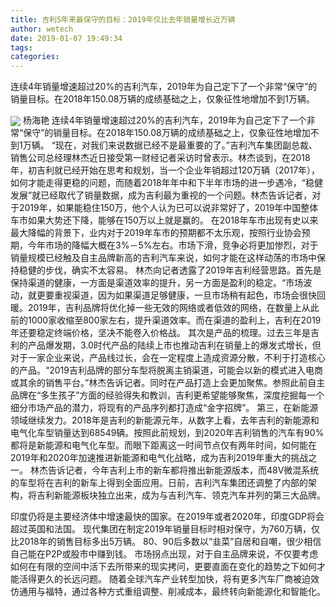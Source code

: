 ```yaml
---
title: 吉利5年来最保守的目标：2019年仅比去年销量增长近万辆
author: wetech
date: 2019-01-07 19:49:34
tags: 
categories: 
---
```

连续4年销量增速超过20%的吉利汽车，2019年为自己定下了一个非常“保守”的销量目标。在2018年150.08万辆的成绩基础之上，仅象征性地增加不到1万辆。
<!-- more -->
<img align="center" border="0" src="https://imgcdn.yicai.com/uppics/images/2019/01/b1b78caf60c2f53aad2987f1153819ad.jpg" />
杨海艳
连续4年销量增速超过20%的吉利汽车，2019年为自己定下了一个非常“保守”的销量目标。在2018年150.08万辆的成绩基础之上，仅象征性地增加不到1万辆。
“现在，对我们来说数据已经不是最重要的了。”吉利汽车集团副总裁、销售公司总经理林杰近日接受第一财经记者采访时曾表示。林杰谈到，在2018年，初吉利就已经开始在思考和规划，当一个企业年销超过120万辆（2017年），如何才能走得更稳的问题，而随着2018年年中和下半年市场的进一步遇冷，“稳健发展”就已经取代了销量数据，成为吉利最为重视的一个问题。林杰告诉记者，对于2019年，如果能稳住150万，他个人认为已可以说非常好了，2019年中国整体车市如果大势还下降，能够在150万以上就是赢的。
在2018年车市出现有史以来最大降幅的背景下，业内对于2019年车市的预期都不太乐观，按照行业协会预期，今年市场的降幅大概在3%－5%左右。市场下滑，竞争必将更加惨烈，对于销量规模已经触及自主品牌新高的吉利汽车来说，如何才能在这样动荡的市场中保持稳健的步伐，确实不太容易。
林杰向记者透露了2019年吉利经营思路。首先是保持渠道的健康，一方面是渠道效率的提升，另一方面是盈利的稳定。“市场波动，就更要重视渠道，因为如果渠道足够健康，一旦市场稍有起色，市场会很快回暖。2019年，吉利品牌将优化掉一些无效的网络或者低效的网络，在数量上从此前的1000家收缩至800家左右，提升渠道效率。而在渠道的盈利上，吉利在2019年还要稳定终端价格，坚决不能卷入价格战。
其次是产品的梳理。过去三年是吉利的产品爆发期，3.0时代产品的陆续上市也推动吉利在销量上的爆发式增长，但对于一家企业来说，产品线过长，会在一定程度上造成资源分散，不利于打造核心的产品。“2019吉利品牌的部分车型将脱离主销渠道，可能会以新的模式进入电商或其余的销售平台。”林杰告诉记者。同时在产品打造上会更加聚焦。参照此前自主品牌在“多生孩子”方面的经验得失和教训，吉利更希望能够聚焦，深度挖掘每一个细分市场产品的潜力，将现有的产品序列都打造成“金字招牌”。
第三，在新能源领域继续发力。2018年是吉利的新能源元年，从数字上看，去年吉利的新能源和电气化车型销量达到68549辆。按照此前规划，到2020年吉利销售的汽车有90%都将是新能源和电气化车型。而眼下距离这一时间节点仅有两年时间，如何能在2019年和2020年加速推进新能源和电气化战略，成为吉利2019年重大的挑战之一。
林杰告诉记者，今年吉利上市的新车都将推出新能源版本，而48V微混系统的车型将在吉利的新车上得到全面应用。日前，吉利汽车集团还调整了内部的架构，将吉利新能源板块独立出来，成为与吉利汽车、领克汽车并列的第三大品牌。
 
 
印度仍将是主要经济体中增速最快的国家。在2019年或者2020年，印度GDP将会超过英国和法国。
现代集团在制定2019年销量目标时相对保守，为760万辆，仅比2018年的销售目标多出5万辆。
80、90后多数以“韭菜”自居和自嘲，很少相信自己能在P2P或股市中赚到钱。
市场拐点出现，对于自主品牌来说，不仅要考虑如何在有限的空间中活下去所带来的现实拷问，更要直面在变化的趋势之下如何才能活得更久的长远问题。
随着全球汽车产业转型加快，将有更多汽车厂商被迫效仿通用与福特，通过各种方式重组调整、削减成本，最终转向新能源化和智能化。
